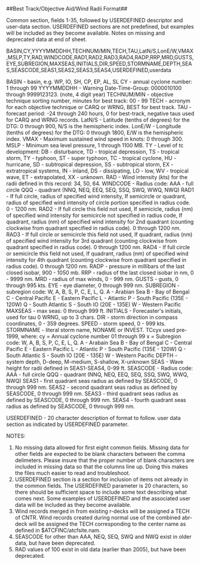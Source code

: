 ##Best Track/Objective Aid/Wind Radii Format##

Common section, fields 1-35, followed by USERDEFINED descriptor and user-data section. 
USERDEFINED sections are not predefined, but examples will be included as they become available. 
Notes on missing and deprecated data at end of sheet. 


BASIN,CY,YYYYMMDDHH,TECHNUM/MIN,TECH,TAU,LatN/S,LonE/W,VMAX,MSLP,TY,RAD,WINDCODE,RAD1,RAD2,RAD3,RAD4,RADP,RRP,MRD,GUSTS,EYE,SUBREGION,MAXSEAS,INITIALS,DIR,SPEED,STORMNAME,DEPTH,SEAS,SEASCODE,SEAS1,SEAS2,SEAS3,SEAS4,USERDEFINED,userdata


BASIN - basin, e.g. WP, IO, SH, CP, EP, AL, SL 
CY - annual cyclone number: 1 through 99 
YYYYMMDDHH - Warning Date-Time-Group: 0000010100 through 9999123123. (note, 4 digit year) 
TECHNUM/MIN - objective technique sorting number, minutes for best track: 00 - 99 
TECH - acronym for each objective technique or CARQ or WRNG, BEST for best track. 
TAU - forecast period: -24 through 240 hours, 0 for best-track, negative taus used for CARQ and WRNG records. 
LatN/S - Latitude (tenths of degrees) for the DTG: 0 through 900, N/S is the hemispheric index. 
LonE/W - Longitude (tenths of degrees) for the DTG: 0 through 1800, E/W is the hemispheric index. 
VMAX - Maximum sustained wind speed in knots: 0 through 300. 
MSLP - Minimum sea level pressure, 1 through 1100 MB. 
TY - Level of tc development:
DB - disturbance, 
TD - tropical depression, 
TS - tropical storm, 
TY - typhoon, 
ST - super typhoon, 
TC - tropical cyclone, 
HU - hurricane, 
SD - subtropical depression, 
SS - subtropical storm, 
EX - extratropical systems, 
IN - inland, 
DS - dissipating, 
LO - low, 
WV - tropical wave, 
ET - extrapolated, 
XX - unknown.
RAD - Wind intensity (kts) for the radii defined in this record: 34, 50, 64. 
WINDCODE - Radius code: 
AAA - full circle 
QQQ - quadrant (NNQ, NEQ, EEQ, SEQ, SSQ, SWQ, WWQ, NWQ) 
RAD1 - If full circle, radius of specified wind intensity, If semicircle or quadrant, radius of specified wind intensity of circle portion specified in radius code. 0 - 1200 nm. 
RAD2 - If full circle this field not used, If semicicle, radius (nm) of specified wind intensity for semicircle not specified in radius code, If quadrant, radius (nm) of specified wind intensity for 2nd quadrant (counting clockwise from quadrant specified in radius code). 0 through 1200 nm. 
RAD3 - If full circle or semicircle this field not used, If quadrant, radius (nm) of specified wind intensity for 3rd quadrant (counting clockwise from quadrant specified in radius code). 0 through 1200 nm. 
RAD4 - If full circle or semicircle this field not used, If quadrant, radius (nm) of specified wind intensity for 4th quadrant (counting clockwise from quadrant specified in radius code). 0 through 1200 nm. 
RADP - pressure in millibars of the last closed isobar, 900 - 1050 mb. 
RRP - radius of the last closed isobar in nm, 0 - 9999 nm. 
MRD - radius of max winds, 0 - 999 nm. 
GUSTS - gusts, 0 through 995 kts. 
EYE - eye diameter, 0 through 999 nm. 
SUBREGION - subregion code: W, A, B, S, P, C, E, L, Q. 
A - Arabian Sea 
B - Bay of Bengal 
C - Central Pacific 
E - Eastern Pacific 
L - Atlantic 
P - South Pacific (135E - 120W) 
Q - South Atlantic 
S - South IO (20E - 135E) 
W - Western Pacific 
MAXSEAS - max seas: 0 through 999 ft. 
INITIALS - Forecaster's initials, used for tau 0 WRNG, up to 3 chars. 
DIR - storm direction in compass coordinates, 0 - 359 degrees. 
SPEED - storm speed, 0 - 999 kts. 
STORMNAME - literal storm name, NONAME or INVEST. TCcyx used pre-1999, where: 
cy = Annual cyclone number 01 through 99 
x = Subregion code: W, A, B, S, P, C, E, L, Q. 
A - Arabain Sea 
B - Bay of Bengal 
C - Central Pacific 
E - Eastern Pacific 
L - Atlantic 
P - South Pacific (135E - 120W) 
Q - South Atlantic 
S - South IO (20E - 135E) 
W - Western Pacific 
DEPTH - system depth, D-deep, M-medium, S-shallow, X-unknown 
SEAS - Wave height for radii defined in SEAS1-SEAS4, 0-99 ft. 
SEASCODE - Radius code: 
AAA - full circle 
QQQ - quadrant (NNQ, NEQ, EEQ, SEQ, SSQ, SWQ, WWQ, NWQ) 
SEAS1 - first quadrant seas radius as defined by SEASCODE, 0 through 999 nm. 
SEAS2 - second quadrant seas radius as defined by SEASCODE, 0 through 999 nm. 
SEAS3 - third quadrant seas radius as defined by SEASCODE, 0 through 999 nm. 
SEAS4 - fourth quadrant seas radius as defined by SEASCODE, 0 through 999 nm. 


USERDEFINED - 20 character description of format to follow. 
user data section as indicated by USERDEFINED parameter.


NOTES: 
1) No missing data allowed for first eight common fields. Missing data for other fields are expected to be blank characters between the comma delimeters. Please insure that the proper number of blank characters are included in missing data so that the columns line up. Doing this makes the files much easier to read and troubleshoot. 
2) USERDEFINED section is a section for inclusion of items not already in the common fields. The USERDEFINED parameter is 20 characters, so there should be sufficient space to include some text describing what comes next. Some examples of USERDEFINED and the associated user data will be included as they become available. 
3) Wind records merged in from existing r-decks will be assigned a TECH of CNTR. Wind records created during normal use of the combined abr-deck will be assigned the TECH corresponding to the center name as defined in $ATCFINC/atcfsite.nam. 
4) SEASCODE for other than AAA, NEQ, SEQ, SWQ and NWQ exist in older data, but have been deprecated. 
5) RAD values of 100 exist in old data (earlier than 2005), but have been deprecated. 

